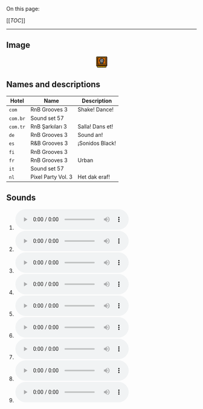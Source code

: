 On this page:

[[_TOC_]]

---

## Image

<div align="center">

![sound_set_57](../uploads/imgs/57.gif)

</div>

## Names and descriptions

| Hotel | Name | Description |
|-|-|-|
| `com` | RnB Grooves 3 | Shake! Dance! |
| `com.br` | Sound set 57 |  |
| `com.tr` | RnB Şarkıları 3 | Salla! Dans et! |
| `de` | RnB Grooves 3 | Sound an! |
| `es` | R&B Grooves 3 | ¡Sonidos Black! |
| `fi` | RnB Grooves 3 |  |
| `fr` | RnB Grooves 3 | Urban |
| `it` | Sound set 57 |  |
| `nl` | Pixel Party Vol. 3 | Het dak eraf! |

## Sounds

1. ![Sample 505](../uploads/sounds/sound_machine_sample_505.mp3)
1. ![Sample 506](../uploads/sounds/sound_machine_sample_506.mp3)
1. ![Sample 507](../uploads/sounds/sound_machine_sample_507.mp3)
1. ![Sample 508](../uploads/sounds/sound_machine_sample_508.mp3)
1. ![Sample 509](../uploads/sounds/sound_machine_sample_509.mp3)
1. ![Sample 510](../uploads/sounds/sound_machine_sample_510.mp3)
1. ![Sample 511](../uploads/sounds/sound_machine_sample_511.mp3)
1. ![Sample 512](../uploads/sounds/sound_machine_sample_512.mp3)
1. ![Sample 513](../uploads/sounds/sound_machine_sample_513.mp3)